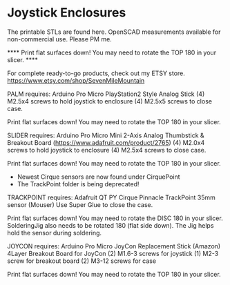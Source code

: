 # Joystick Enclosures

The printable STLs are found here. OpenSCAD measurements available for non-commercial use. Please PM me.

**** Print flat surfaces down! You may need to rotate the TOP 180 in your slicer. ****


For complete ready-to-go products, check out my ETSY store.
https://www.etsy.com/shop/SevenMileMountain

PALM requires:
 Arduino Pro Micro
 PlayStation2 Style Analog Stick
 (4) M2.5x4 screws to hold joystick to enclosure
 (4) M2.5x5 screws to close case.
 
 Print flat surfaces down! You may need to rotate the TOP 180 in your slicer.
 
 
SLIDER requires:
 Arduino Pro Micro
 Mini 2-Axis Analog Thumbstick & Breakout Board (https://www.adafruit.com/product/2765)
 (4) M2.0x4 screws to hold joystick to enclosure
 (4) M2.5x4 screws to close case.
 
 Print flat surfaces down! You may need to rotate the TOP 180 in your slicer.


* Newest Cirque sensors are now found under CirquePoint
* The TrackPoint folder is being deprecated!



TRACKPOINT requires:
 Adafruit QT PY
 Cirque Pinnacle TrackPoint 35mm sensor (Mouser)
 Use Super Glue to close the case.
 
 Print flat surfaces down! You may need to rotate the DISC 180 in your slicer. SolderingJig also needs to be rotated 180 (flat side down). The Jig helps hold the sensor during soldering.


JOYCON requires:
 Arduino Pro Micro
 JoyCon Replacement Stick (Amazon)
 4Layer Breakout Board for JoyCon
 (2) M1.6-3 screws for joystick
 (1) M2-3 screw for breakout board
 (2) M3-12 screws for case
 
 Print flat surfaces down! You may need to rotate the TOP 180 in your slicer.
